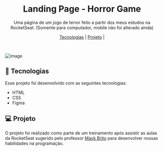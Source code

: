 <h1 align="center"> Landing Page - Horror Game</h1>
<p align="center">
Uma página de um jogo de terror feito a partir dos meus estudos na RocketSeat. (Somente para computador, mobile não foi alterado ainda)
</p>

<p align="center">
  <a href="#-tecnologias">Tecnologias</a>     |
  <a href="#-projeto">Projeto</a>     |
</p>

<br>

![image](https://user-images.githubusercontent.com/128620029/227659258-65b64bcd-8cb0-4d9b-9fc8-60747f97e818.png)


## 🚀 Tecnologias
Esse projeto foi desenvolvido com as seguintes tecnologias:
- HTML
- CSS
-  Figma

##  💻 Projeto
O projeto foi realizado como parte de um treinamento após assistir as aulas da RocketSeat sugerido pelo professor <a href="https://github.com/maykbrito" alt="Link para o GitHub do professor Mayk Brito" target="_blank ">Mayk Brito</a> para desenvolver nossas habilidades na programação.

